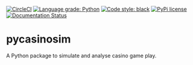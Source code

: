 [![CircleCI](https://dl.circleci.com/status-badge/img/gh/ChrisMcCarthyDev/pycasinosim/tree/dev.svg?style=svg)](https://dl.circleci.com/status-badge/redirect/gh/ChrisMcCarthyDev/pycasinosim/tree/dev) [![Language grade: Python](https://img.shields.io/lgtm/grade/python/g/ChrisMcCarthyDev/pycasinosim.svg?logo=lgtm&logoWidth=18)](https://lgtm.com/projects/g/ChrisMcCarthyDev/pycasinosim/context:python) [![Code style: black](https://img.shields.io/badge/code%20style-black-000000.svg)](https://github.com/psf/black) [![PyPi license](https://badgen.net/pypi/license/pip/)](https://pypi.com/project/pip/) [![Documentation Status](https://readthedocs.org/projects/pycasinosim/badge/?version=latest)](https://pycasinosim.readthedocs.io/en/latest/?badge=latest)
     
# pycasinosim
A Python package to simulate and analyse casino game play.
